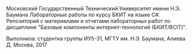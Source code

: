Московский Государственный Технический Университет имени Н.Э. Баумана
Лабораторные работы по курсу БКИТ на языке C#.
Репозиторий с материалами и отчетами лабораторных работ
по дисциплине "Базовые компоненты интернет-технологий (БКИТ/BCIT)".

Выполнила: студентка группы ИУ5-31, МГТУ им. Н.Э. Баумана, Алиева Д.
Москва, 2017
